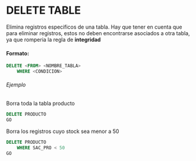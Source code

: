 # DELETE TABLE

Elimina registros especificos de una tabla. Hay que tener en cuenta que para eliminar registros, estos no deben encontrarse asociados a otra tabla, ya que romperia la regla de **integridad**

#### Formato:

```sql
DELETE <FROM> <NOMBRE_TABLA>
    WHERE <CONDICION>
```

###### Ejemplo
Borra toda la tabla producto
```sql
DELETE PRODUCTO
GO
```

Borra los registros cuyo stock sea menor a 50
```sql
DELETE PRODUCTO
    WHERE SAC_PRO < 50
GO
```